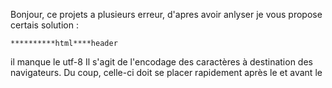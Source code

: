 Bonjour, ce projets a plusieurs erreur, d'apres avoir anlyser je vous propose certais solution : 

    **********html****header
il manque le utf-8
Il s'agit de l'encodage des caractères à destination des navigateurs. Du coup, celle-ci doit se placer 
rapidement après le <head> et avant le <title>. Il y a longtemps eu débat entre le utf-8 et l'ISO-8859-1 (Html 4 et XHTML).4 mai 2017

meta name view port : La balise meta name= "viewport" va permettre de donner des instructions relatives à la taille 
et à l'échelle du viewport aux navigateurs mobiles afin que les différents éléments d'une page s'affichent au mieux.

    ***********css***********
manque la resset car sinon les balise prenne leur valeur par default
et pour toute la css je propose d'utiliser des rem au lieu de PX
    
    *********
    - je propose en premien temps de mettre un <main> pour countenir tout les autre elements et enelever la classe " .main " et modifier le nom de la balise dans la css 
    *********
    - remplacer la <div classe="nav"> par un balise <nav> et ensuite modifier la css aussi 
    *********
    - supprimer tout les <a> qui contienne des <button>
    *********
    - convertir les PX en rem 

    *********
    


 